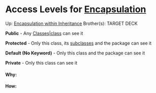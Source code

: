 # Access Levels for [Encapsulation](encapsulation)

Up: [Encapsulation within Inheritance](encapsulation_within_inheritance)
Brother(s):
TARGET DECK

**Public** - Any [Classes|class](classes|class) can see it

**Protected** - Only this class, its [subclasses](subclasses) and the package can see it

**Default (No Keyword)** - Only this class and the package can see it

**Private** - Only this class can see it





































#### Why:
#### How:









